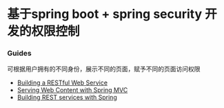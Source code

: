 # 基于spring boot + spring security 开发的权限控制

### Guides
可根据用户拥有的不同身份，展示不同的页面，赋予不同的页面访问权限
* [Building a RESTful Web Service](https://spring.io/guides/gs/rest-service/)
* [Serving Web Content with Spring MVC](https://spring.io/guides/gs/serving-web-content/)
* [Building REST services with Spring](https://spring.io/guides/tutorials/bookmarks/)

